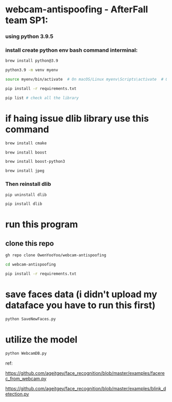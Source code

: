 # webcam-antispoofing - AfterFall team SP1:

### using python 3.9.5

### install create python env bash command interminal:
```bash
brew install python@3.9  

python3.9 -m venv myenv

source myenv/bin/activate  # On macOS/Linux myenv\Scripts\activate  # On Windows

pip install -r requirements.txt

pip list # check all the library
```

# if haing issue dlib library use this command 
```bash
brew install cmake

brew install boost

brew install boost-python3

brew install jpeg
```

### Then reinstall dlib

```bash
pip uninstall dlib

pip install dlib
```
# run this program

## clone this repo
```bash
gh repo clone OwenYooYoo/webcam-antispoofing
```
```bash
cd webcam-antispoofing
```
```bash
pip install -r requirements.txt
```
# save faces data (i didn't upload my dataface you have to run this first)

```bash
python SaveNewFaces.py

```
# utilize the model 

```bash
python WebcamDB.py

```

ref:

https://github.com/ageitgey/face_recognition/blob/master/examples/facerec_from_webcam.py

https://github.com/ageitgey/face_recognition/blob/master/examples/blink_detection.py
